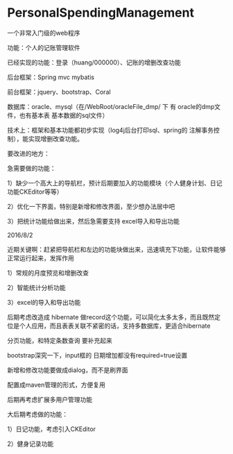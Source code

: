 # PersonalSpendingManagement
一个非常入门级的web程序

功能：个人的记账管理软件

已经实现的功能：登录（huang/000000）、记账的增删改查功能

后台框架：Spring mvc mybatis


前台框架：jquery、bootstrap、Coral

数据库：oracle、mysql（在/WebRoot/oracleFile_dmp/ 下 有 oracle的dmp文件，也有基本表 基本数据的sql文件）

技术上：框架和基本功能都初步实现（log4j后台打印sql、spring的 注解事务控制），能实现增删改查功能。


要改进的地方：

急需要做的功能：

1）缺少一个高大上的导航栏，预计后期要加入的功能模块（个人健身计划、日记功能CKEditor等等）

2）优化一下界面，特别是新增和修改界面，至少想办法居中吧

3）把统计功能给做出来，然后急需要支持 excel导入和导出功能 


2016/8/2 

近期关键啊：赶紧把导航栏和左边的功能块做出来，迅速填充下功能，让软件能够正常运行起来，发挥作用 

1）常规的月度预览和增删改查 

2）智能统计分析功能

3）excel的导入和导出功能



后期考虑改造成 hibernate 做record这个功能，可以简化太多太多，而且既然定位是个人应用，而且表表关联不紧密的话，支持多数据库，更适合hibernate

分页功能，和特定条数查询 要补充起来

bootstrap深究一下，input框的 日期增加都没有required=true设置

新增和修改功能要做成dialog，而不是刷界面

配置成maven管理的形式，方便复用

后期再考虑扩展多用户管理功能


大后期考虑做的功能：

1）日记功能，考虑引入CKEditor

2）健身记录功能
